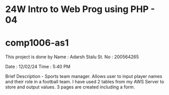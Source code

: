 # 24W Intro to Web Prog using PHP - 04
# comp1006-as1

This project is done by 
Name : Adarsh Stalu
St. No : 200564265

Date : 12/02/24
Time : 5:40 PM

Brief Description - Sports team manager.
    Allows user to input player names and their role in a football team.
    I have used 2 tables from my AWS Server to store and output values.
    3 pages are created including a form. 


                



